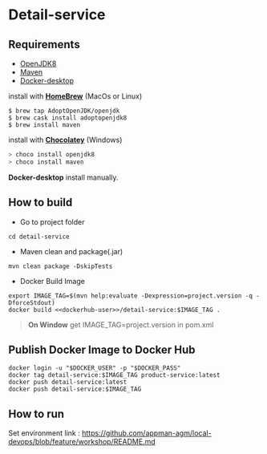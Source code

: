 # Detail-service

## Requirements
- [OpenJDK8](https://openjdk.java.net/install/) 
- [Maven](https://maven.apache.org/install.html)
- [Docker-desktop](https://www.docker.com/products/docker-desktop)

install with **[HomeBrew](https://brew.sh/)** (MacOs or Linux)

``` shell
$ brew tap AdoptOpenJDK/openjdk
$ brew cask install adoptopenjdk8
$ brew install maven
```

install with **[Chocolatey](https://chocolatey.org/install)** (Windows)

``` powershell
> choco install openjdk8
> choco install maven
```

**Docker-desktop** install manually.

## How to build

- Go to project folder
``` shell
cd detail-service
```
- Maven clean and package(.jar)
``` shell
mvn clean package -DskipTests
```

- Docker Build Image
``` shell
export IMAGE_TAG=$(mvn help:evaluate -Dexpression=project.version -q -DforceStdout)
docker build <<dockerhub-user>>/detail-service:$IMAGE_TAG .
```
> **On Window** get IMAGE_TAG=project.version in pom.xml 

## Publish Docker Image to Docker Hub

``` shell
docker login -u "$DOCKER_USER" -p "$DOCKER_PASS"
docker tag detail-service:$IMAGE_TAG product-service:latest
docker push detail-service:latest
docker push detail-service:$IMAGE_TAG
```

## How to run

Set environment link : https://github.com/appman-agm/local-devops/blob/feature/workshop/README.md